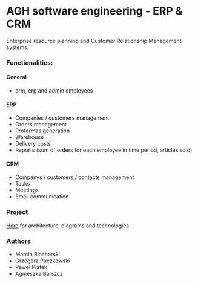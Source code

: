 # AGH software engineering - ERP & CRM

Enterprise resource planning and Customer Relationship Management systems.

### Functionalities:
#### General
* crm, erp and admin employees

#### ERP
* Companies / customers management
* Orders management
* Proformas generation
* Warehouse
* Delivery costs
* Reports (sum of orders for each employee in time period, articles sold)

#### CRM
* Companys / customers / contacts management
* Tasks
* Meetings
* Email communication

### Project
[Here](/project/) for architecture, diagrams and technologies

### Authors
* Marcin Blacharski
* Grzegorz Puczkowski
* Paweł Płatek
* Agnieszka Barszcz
